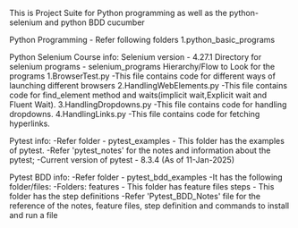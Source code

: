 This is Project Suite for Python programming as well as the python-selenium and python BDD cucumber

Python Programming - Refer following folders
    1.python_basic_programs

Python Selenium Course info:
    Selenium version - 4.27.1
    Directory for selenium programs - selenium_programs
    Hierarchy/Flow to Look for the programs
        1.BrowserTest.py
            -This file contains code for different ways of launching different browsers
        2.HandlingWebElements.py
            -This file contains code for find_element method and waits(implicit wait,Explicit wait and Fluent Wait).
        3.HandlingDropdowns.py
            -This file contains code for handling dropdowns.
        4.HandlingLinks.py
            -This file contains code for fetching hyperlinks.

Pytest info:
    -Refer folder - pytest_examples - This folder has the examples of pytest.
    -Refer 'pytest_notes' for the notes and information about the pytest;
    -Current version of pytest - 8.3.4 (As of 11-Jan-2025)

Pytest BDD info:
    -Refer folder - pytest_bdd_examples
        -It has the following folder/files:
            -Folders:
                features - This folder has feature files
                steps - This folder has the step definitions
            -Refer 'Pytest_BDD_Notes' file for the reference of the notes, feature files, step definition and commands to install and run a file

